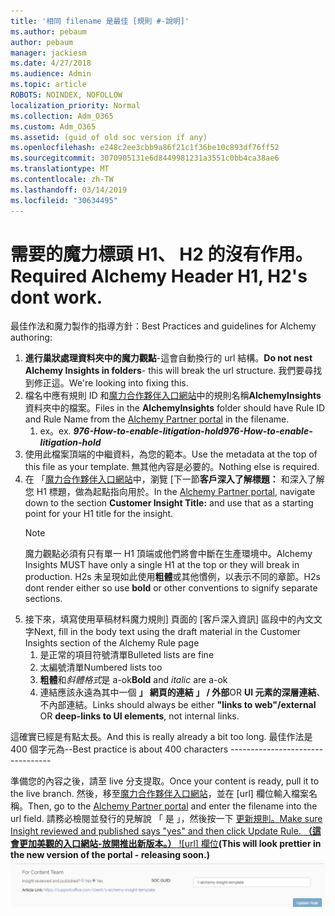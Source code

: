 ```yaml
---
title: '相同 filename 是最佳 [規則 #-說明]'
ms.author: pebaum
author: pebaum
manager: jackiesm
ms.date: 4/27/2018
ms.audience: Admin
ms.topic: article
ROBOTS: NOINDEX, NOFOLLOW
localization_priority: Normal
ms.collection: Adm_O365
ms.custom: Adm_O365
ms.assetid: (guid of old soc version if any)
ms.openlocfilehash: e248c2ee3cbb9a86f21c1f36be10c893df76ff52
ms.sourcegitcommit: 3070905131e6d8449981231a3551c0bb4ca38ae6
ms.translationtype: MT
ms.contentlocale: zh-TW
ms.lasthandoff: 03/14/2019
ms.locfileid: "30634495"
---
```

# <a name="required-alchemy-header-h1-h2s-dont-work"></a><span data-ttu-id="b0f31-102">需要的魔力標頭 H1、 H2 的沒有作用。</span><span class="sxs-lookup"><span data-stu-id="b0f31-102">Required Alchemy Header H1, H2's dont work.</span></span>
<span data-ttu-id="b0f31-103">最佳作法和魔力製作的指導方針：</span><span class="sxs-lookup"><span data-stu-id="b0f31-103">Best Practices and guidelines for Alchemy authoring:</span></span>

1. <span data-ttu-id="b0f31-104">**進行巢狀處理資料夾中的魔力觀點**-這會自動換行的 url 結構。</span><span class="sxs-lookup"><span data-stu-id="b0f31-104">**Do not nest Alchemy Insights in folders**- this will break the url structure.</span></span> <span data-ttu-id="b0f31-105">我們要尋找到修正這。</span><span class="sxs-lookup"><span data-stu-id="b0f31-105">We're looking into fixing this.</span></span>
1. <span data-ttu-id="b0f31-106">檔名中應有規則 ID 和[魔力合作夥伴入口網站](https://alchemyportal.azurewebsites.net)中的規則名稱**AlchemyInsights**資料夾中的檔案。</span><span class="sxs-lookup"><span data-stu-id="b0f31-106">Files in the **AlchemyInsights** folder should have Rule ID and Rule Name from the [Alchemy Partner portal](https://alchemyportal.azurewebsites.net) in the filename.</span></span>
    1. <span data-ttu-id="b0f31-107">ex。</span><span class="sxs-lookup"><span data-stu-id="b0f31-107">ex.</span></span> <span data-ttu-id="b0f31-108">***976-How-to-enable-litigation-hold***</span><span class="sxs-lookup"><span data-stu-id="b0f31-108">***976-How-to-enable-litigation-hold***</span></span>
1. <span data-ttu-id="b0f31-109">使用此檔案頂端的中繼資料，為您的範本。</span><span class="sxs-lookup"><span data-stu-id="b0f31-109">Use the metadata at the top of this file as your template.</span></span> <span data-ttu-id="b0f31-110">無其他內容是必要的。</span><span class="sxs-lookup"><span data-stu-id="b0f31-110">Nothing else is required.</span></span>
1. <span data-ttu-id="b0f31-111">在 「[魔力合作夥伴入口網站](https://alchemyportal.azurewebsites.net)中，瀏覽 [下一節**客戶深入了解標題：** 和深入了解您 H1 標題，做為起點指向用於。</span><span class="sxs-lookup"><span data-stu-id="b0f31-111">In the [Alchemy Partner portal](https://alchemyportal.azurewebsites.net), navigate down to the section **Customer Insight Title:** and use that as a starting point for your H1 title for the insight.</span></span> 
    > [!NOTE]
    > <span data-ttu-id="b0f31-112">魔力觀點必須有只有單一 H1 頂端或他們將會中斷在生產環境中。</span><span class="sxs-lookup"><span data-stu-id="b0f31-112">Alchemy Insights MUST have only a single H1 at the top or they will break in production.</span></span> <span data-ttu-id="b0f31-113">H2s 未呈現如此使用**粗體**或其他慣例，以表示不同的章節。</span><span class="sxs-lookup"><span data-stu-id="b0f31-113">H2s dont render either so use **bold** or other conventions to signify separate sections.</span></span>
1. <span data-ttu-id="b0f31-114">接下來，填寫使用草稿材料魔力規則] 頁面的 [客戶深入資訊] 區段中的內文文字</span><span class="sxs-lookup"><span data-stu-id="b0f31-114">Next, fill in the body text using the draft material in the Customer Insights section of the Alchemy Rule page</span></span>
    1. <span data-ttu-id="b0f31-115">是正常的項目符號清單</span><span class="sxs-lookup"><span data-stu-id="b0f31-115">Bulleted lists are fine</span></span>
    1. <span data-ttu-id="b0f31-116">太編號清單</span><span class="sxs-lookup"><span data-stu-id="b0f31-116">Numbered lists too</span></span>
    1. <span data-ttu-id="b0f31-117">**粗體**和*斜體格式*是 a-ok</span><span class="sxs-lookup"><span data-stu-id="b0f31-117">**Bold** and *italic* are a-ok</span></span>
    1. <span data-ttu-id="b0f31-118">連結應該永遠為其中一個 **」 網頁的連結 」 / 外部**OR **UI 元素的深層連結**、 不內部連結。</span><span class="sxs-lookup"><span data-stu-id="b0f31-118">Links should always be either **"links to web"/external** OR **deep-links to UI elements**, not internal links.</span></span>

<span data-ttu-id="b0f31-119">這確實已經是有點太長。</span><span class="sxs-lookup"><span data-stu-id="b0f31-119">And this is really already a bit too long.</span></span> <span data-ttu-id="b0f31-120">最佳作法是 400 個字元為--</span><span class="sxs-lookup"><span data-stu-id="b0f31-120">Best practice is about 400 characters ---------------------------------</span></span>

<span data-ttu-id="b0f31-121">準備您的內容之後，請至 live 分支提取。</span><span class="sxs-lookup"><span data-stu-id="b0f31-121">Once your content is ready, pull it to the live branch.</span></span> <span data-ttu-id="b0f31-122">然後，移至[魔力合作夥伴入口網站](https://alchemyportal.azurewebsites.net)，並在 [url] 欄位輸入檔案名稱。</span><span class="sxs-lookup"><span data-stu-id="b0f31-122">Then, go to the [Alchemy Partner portal](https://alchemyportal.azurewebsites.net) and enter the filename into the url field.</span></span> <span data-ttu-id="b0f31-123">請務必檢閱並發行的見解說 「 是 」，然後按一下 [更新規則。</span><span class="sxs-lookup"><span data-stu-id="b0f31-123">Make sure Insight reviewed and published says "yes" and then click Update Rule.</span></span> <span data-ttu-id="b0f31-124">**（這會更加美觀的入口網站-放開推出新版本。）**
 ![url] 欄位](media/for-content-team.PNG)</span><span class="sxs-lookup"><span data-stu-id="b0f31-124">**(This will look prettier in the new version of the portal - releasing soon.)**
![url field](media/for-content-team.PNG)</span></span>

